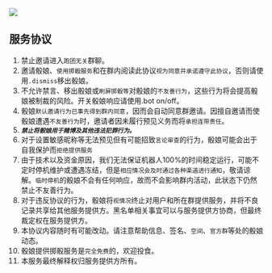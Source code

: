 ![](/pics/⑨.png)

## 服务协议

1. 禁止邀请进入`跑团无关`群聊。  
2. 邀请骰娘、`使用掷骰服务`和在群内阅读此协议`视为同意并承诺遵守此协议`，否则请使用`.dismiss`移出骰娘。  
3. 不允许禁言、移出骰娘或`刷屏掷骰等`对骰娘的`不友善行为`，这些行为将会提高骰娘被制裁的风险。开关骰娘响应请使用.bot on/off。  
4. 骰娘`默认邀请行为已事先得到群内同意`，因而会自动同意群邀请。因擅自邀请而使骰娘遭遇`不友善行为`时，邀请者因未履行预见义务而将`承担连带责任`。
5. _**`禁止将骰娘用于赌博及其他违法犯罪行为。`**_
6. 对于设置敏感昵称等无法预见但有可能招致`言论审查`的行为，骰娘可能会出于自我保护而`拒绝提供服务`
7. 由于技术以及资金原因，我们无法保证机器人100%的时间稳定运行，可能不定时停机维护或遭遇冻结，但是`相应情况会及时通过各种渠道进行通知`，敬请谅解。`临时停机`的骰娘不会有任何响应，故而不会影响群内活动，此状态下仍然禁止不友善行为。  
8. 对于违反协议的行为，骰娘将`视情况`终止对用户和所在群提供服务，并将不良记录共享给其他服务提供方。黑名单相关事宜可以与服务提供方协商，但最终裁定权在服务提供方。  
9. 本协议内容随时有可能改动。请注意帮助信息、签名、`空间`、`官方群`等处的骰娘动态。  
10. 骰娘提供掷骰服务是`完全免费`的，欢迎投食。  
11. 本服务最终解释权归服务提供方所有。



